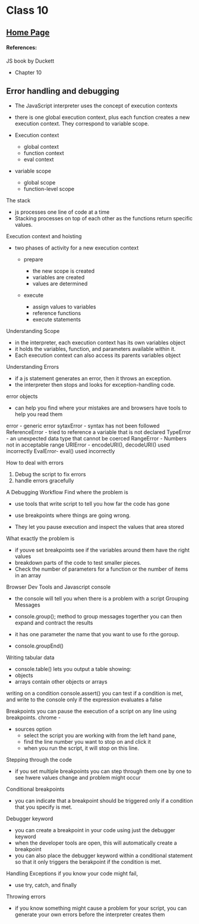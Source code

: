 # Class 10 
## [Home Page](../README.md)

#### References:

JS book by Duckett
- Chapter 10 



## Error handling and debugging

- The JavaScript interpreter uses the concept of execution contexts

- there is one global execution context, plus each function creates a new execution context. They correspond to variable scope. 

- Execution context 
    - global context
    - function context
    - eval context

- variable scope
    - global scope
    - function-level scope


The stack
- js processes one line of code at a time
- Stacking processes on top of each other as the functions return specific values. 

Execution context and hoisting

- two phases of activity for a new execution context
    - prepare
        - the new scope is created
        - variables are created
        - values are determined

    - execute
        - assign values to variables
        - reference functions
        - execute statements


Understanding Scope
- in the interpreter, each execution context has its own variables object
- it holds the variables, function, and parameters available within it. 
- Each execution context can also access its parents variables object

Understanding Errors
- if a js statement generates an error, then it throws an exception. 
- the interpreter then stops and looks for exception-handling code. 

error objects
- can help you find where your mistakes are and browsers have tools to help you read them

error -  generic error
sytaxError - syntax has not been followed
ReferenceError -  tried to reference a variable that is not declared
TypeError -  an unexpected data type that cannot be coerced
RangeError - Numbers not in acceptable range
URIError - encodeURI(), decodeURI() used incorrectly
EvalError- eval() used incorrectly

How to deal with errors

1. Debug the script to fix errors
2. handle errors gracefully

A Debugging Workflow
Find where the problem is 
- use tools that write script to tell you how far the code has gone

- use breakpoints where things are going wrong. 
- They let you pause execution and inspect the values that area stored

What exactly the problem is 
- if youve set breakpoints see if the variables around them have the right values
- breakdown parts of the code to test smaller pieces. 
- Check the number of parameters for a function or the number of items in an array

Browser Dev Tools and Javascript console

- the console will tell you when there is a problem with a script
Grouping Messages
- console.group(); method to group messages togerther you can then expand and contract the results
- it has one parameter the name that you want to use fo rthe goroup. 

- console.groupEnd()

Writing tabular data
- console.table()
lets you output a table showing:
- objects
- arrays contain other objects or arrays

writing on a condition
console.assert()
you can test if a condition is met, and write to the console only if the expression evaluates a false 

Breakpoints
you can pause the execution of a script on any line using breakpoints. 
chrome - 
- sources option
    - select the script you are working with from the left hand pane, 
    - find the line number you want to stop on and click it
    - when you run the script, it will stop on this line. 

Stepping through the code
- if you set multiple breakpoints you can step through them one by one to see hwere values change and problem might occur

Conditional breakpoints
-  you can indicate that a breakpoint should be triggered only if a condition that you specify is met. 

Debugger keyword
- you can create a breakpoint in your code using just the debugger keyword
- when the developer tools are open, this will automatically create a breakpoint
- you can also place the debugger keyword within a conditional statement so that it only triggers the berakpoint if the condition is met. 

Handling Exceptions
if you know your code might fail, 
- use try, catch, and finally



Throwing errors
- if you know something might cause a problem for your script, you can generate your own errors before the interpreter creates them 


